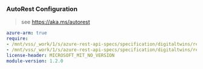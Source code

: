 ### AutoRest Configuration

> see https://aka.ms/autorest

``` yaml
azure-arm: true
require:
- /mnt/vss/_work/1/s/azure-rest-api-specs/specification/digitaltwins/resource-manager/readme.md
- /mnt/vss/_work/1/s/azure-rest-api-specs/specification/digitaltwins/resource-manager/readme.go.md
license-header: MICROSOFT_MIT_NO_VERSION
module-version: 1.2.0

```